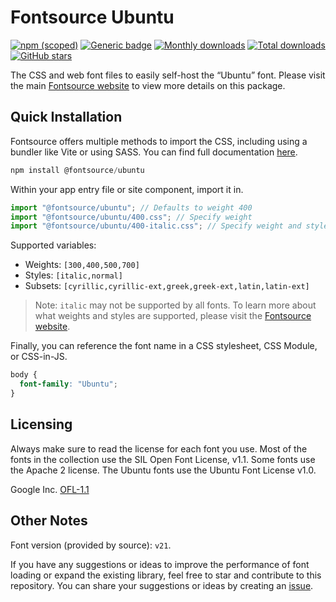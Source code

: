 # Fontsource Ubuntu

[![npm (scoped)](https://img.shields.io/npm/v/@fontsource/ubuntu?color=brightgreen)](https://www.npmjs.com/package/@fontsource/ubuntu) [![Generic badge](https://img.shields.io/badge/fontsource-passing-brightgreen)](https://github.com/fontsource/fontsource) [![Monthly downloads](https://badgen.net/npm/dm/@fontsource/ubuntu)](https://github.com/fontsource/fontsource) [![Total downloads](https://badgen.net/npm/dt/@fontsource/ubuntu)](https://github.com/fontsource/fontsource) [![GitHub stars](https://img.shields.io/github/stars/fontsource/fontsource.svg?style=social&label=Star)](https://github.com/fontsource/fontsource/stargazers)

The CSS and web font files to easily self-host the “Ubuntu” font. Please visit the main [Fontsource website](https://fontsource.org/fonts/ubuntu) to view more details on this package.

## Quick Installation

Fontsource offers multiple methods to import the CSS, including using a bundler like Vite or using SASS. You can find full documentation [here](https://fontsource.org/docs/getting-started/introduction).

```javascript
npm install @fontsource/ubuntu
```

Within your app entry file or site component, import it in.

```javascript
import "@fontsource/ubuntu"; // Defaults to weight 400
import "@fontsource/ubuntu/400.css"; // Specify weight
import "@fontsource/ubuntu/400-italic.css"; // Specify weight and style
```

Supported variables:
- Weights: `[300,400,500,700]`
- Styles: `[italic,normal]`
- Subsets: `[cyrillic,cyrillic-ext,greek,greek-ext,latin,latin-ext]`

> Note: `italic` may not be supported by all fonts. To learn more about what weights and styles are supported, please visit the [Fontsource website](https://fontsource.org/fonts/ubuntu).

Finally, you can reference the font name in a CSS stylesheet, CSS Module, or CSS-in-JS.

```css
body {
  font-family: "Ubuntu";
}
```

## Licensing
Always make sure to read the license for each font you use. Most of the fonts in the collection use the SIL Open Font License, v1.1. Some fonts use the Apache 2 license. The Ubuntu fonts use the Ubuntu Font License v1.0.

Google Inc.
[OFL-1.1](http://scripts.sil.org/OFL)

## Other Notes
Font version (provided by source): `v21`.

If you have any suggestions or ideas to improve the performance of font loading or expand the existing library, feel free to star and contribute to this repository. You can share your suggestions or ideas by creating an [issue](https://github.com/fontsource/fontsource/issues).